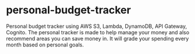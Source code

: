 # personal-budget-tracker
Personal budget tracker using AWS S3, Lambda, DynamoDB, API Gateway, Cognito. The personal tracker is made to help manage your money and also recommend areas you can save money in. It will grade your spending every month based on personal goals.

